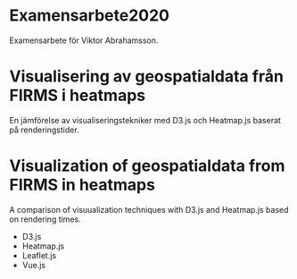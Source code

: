 # Examensarbete2020

Examensarbete för Viktor Abrahamsson.

# Visualisering av geospatialdata från FIRMS i heatmaps

En jämförelse av visualiseringstekniker med D3.js och Heatmap.js baserat på renderingstider.

# Visualization of geospatialdata from FIRMS in heatmaps

A comparison of visuualization techniques with D3.js and Heatmap.js based on rendering times.

- D3.js
- Heatmap.js
- Leaflet.js
- Vue.js
